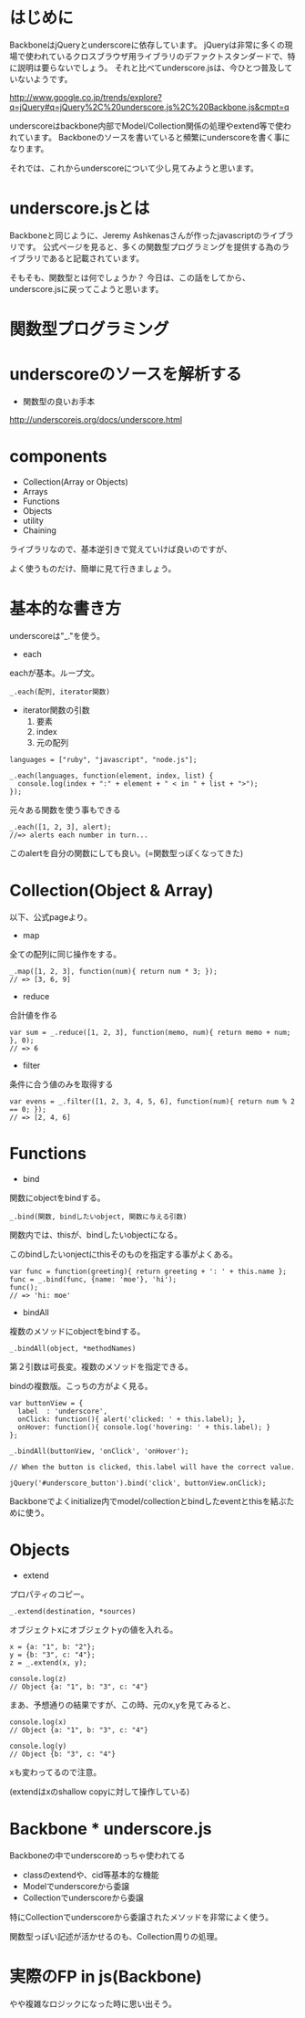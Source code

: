 # はじめに

BackboneはjQueryとunderscoreに依存しています。
jQueryは非常に多くの現場で使われているクロスブラウザ用ライブラリのデファクトスタンダードで、特に説明は要らないでしょう。
それと比べてunderscore.jsは、今ひとつ普及していないようです。

http://www.google.co.jp/trends/explore?q=jQuery#q=jQuery%2C%20underscore.js%2C%20Backbone.js&cmpt=q

underscoreはbackbone内部でModel/Collection関係の処理やextend等で使われています。
Backboneのソースを書いていると頻繁にunderscoreを書く事になります。

それでは、これからunderscoreについて少し見てみようと思います。


# underscore.jsとは

Backboneと同じように、Jeremy Ashkenasさんが作ったjavascriptのライブラリです。
公式ページを見ると、多くの関数型プログラミングを提供する為のライブラリであると記載されています。

そもそも、関数型とは何でしょうか？
今日は、この話をしてから、underscore.jsに戻ってこようと思います。

# 関数型プログラミング

# underscoreのソースを解析する

- 関数型の良いお手本

http://underscorejs.org/docs/underscore.html

# components

- Collection(Array or Objects)
- Arrays
- Functions
- Objects
- utility
- Chaining

ライブラリなので、基本逆引きで覚えていけば良いのですが、

よく使うものだけ、簡単に見て行きましょう。

# 基本的な書き方

underscoreは"_."を使う。

- each

eachが基本。ループ文。

```
_.each(配列, iterator関数)

```

- iterator関数の引数
  1. 要素
  1. index
  1. 元の配列


```
languages = ["ruby", "javascript", "node.js"];

_.each(languages, function(element, index, list) {
  console.log(index + ":" + element + " < in " + list + ">");
});
```

元々ある関数を使う事もできる

```
_.each([1, 2, 3], alert);
//=> alerts each number in turn...
```

このalertを自分の関数にしても良い。(=関数型っぽくなってきた)

# Collection(Object & Array)

以下、公式pageより。

- map

全ての配列に同じ操作をする。

```
_.map([1, 2, 3], function(num){ return num * 3; });
// => [3, 6, 9]
```

- reduce

合計値を作る

```
var sum = _.reduce([1, 2, 3], function(memo, num){ return memo + num; }, 0);
// => 6
```

- filter

条件に合う値のみを取得する

```
var evens = _.filter([1, 2, 3, 4, 5, 6], function(num){ return num % 2 == 0; });
// => [2, 4, 6]
```


# Functions

- bind

関数にobjectをbindする。

```
_.bind(関数, bindしたいobject, 関数に与える引数)
```

関数内では、thisが、bindしたいobjectになる。

このbindしたいonjectにthisそのものを指定する事がよくある。

```
var func = function(greeting){ return greeting + ': ' + this.name };
func = _.bind(func, {name: 'moe'}, 'hi');
func();
// => 'hi: moe'
```

- bindAll

複数のメソッドにobjectをbindする。

```
_.bindAll(object, *methodNames)
```

第２引数は可長変。複数のメソッドを指定できる。

bindの複数版。こっちの方がよく見る。

```
var buttonView = {
  label  : 'underscore',
  onClick: function(){ alert('clicked: ' + this.label); },
  onHover: function(){ console.log('hovering: ' + this.label); }
};

_.bindAll(buttonView, 'onClick', 'onHover');

// When the button is clicked, this.label will have the correct value.

jQuery('#underscore_button').bind('click', buttonView.onClick);
```

Backboneでよくinitialize内でmodel/collectionとbindしたeventとthisを結ぶために使う。


# Objects

- extend

プロパティのコピー。

```
_.extend(destination, *sources)
```

オブジェクトxにオブジェクトyの値を入れる。

```
x = {a: "1", b: "2"};
y = {b: "3", c: "4"};
z = _.extend(x, y);

console.log(z)
// Object {a: "1", b: "3", c: "4"}
```

まあ、予想通りの結果ですが、この時、元のx,yを見てみると、

```
console.log(x)
// Object {a: "1", b: "3", c: "4"}

console.log(y)
// Object {b: "3", c: "4"}
```

xも変わってるので注意。

(extendはxのshallow copyに対して操作している)

# Backbone * underscore.js

Backboneの中でunderscoreめっちゃ使われてる

- classのextendや、cid等基本的な機能
- Modelでunderscoreから委譲
- Collectionでunderscoreから委譲

特にCollectionでunderscoreから委譲されたメソッドを非常によく使う。

関数型っぽい記述が活かせるのも、Collection周りの処理。

# 実際のFP in js(Backbone)

やや複雑なロジックになった時に思い出そう。




